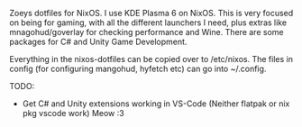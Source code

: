 Zoeys dotfiles for NixOS.
I use KDE Plasma 6 on NixOS. This is very focused on being for gaming, with all the different launchers I need, plus extras like mnagohud/goverlay for checking performance and Wine. There are some packages for C# and Unity Game Development.

Everything in the nixos-dotfiles can be copied over to /etc/nixos.
The files in config (for configuring mangohud, hyfetch etc) can go into ~/.config. 

TODO:
- Get C# and Unity extensions working in VS-Code (Neither flatpak or nix pkg vscode work) 
Meow :3 
